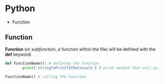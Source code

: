 # Python

- Function

## Function 

**Function** (or *subfunction*, a function within the file) will be defined with the **def** keyword:  

```python
def FunctionName(): # defining the function
        print('stringToPrintToTheConsole') # print method that will print a string to the console

FunctionName() # calling the function
```

